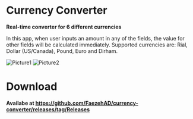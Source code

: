 # Currency Converter
**Real-time converter for 6 different currencies**


In this app, when user inputs an amount in any of the fields, the value for other fields will be calculated immediately. Supported currencies are: Rial, Dollar (US/Canada), Pound, Euro and Dirham.


![Picture1](https://github.com/FaezehAD/currency-converter/assets/67324141/c7f8465c-7da8-47ad-bf2c-cbc4a67a85cf)
![Picture2](https://github.com/FaezehAD/currency-converter/assets/67324141/58a482e9-95ed-4481-8aca-fdf934f2063c)



# Download
**Availabe at https://github.com/FaezehAD/currency-converter/releases/tag/Releases**
